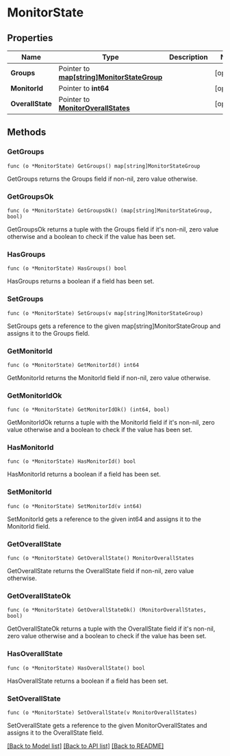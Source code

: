 # MonitorState

## Properties

Name | Type | Description | Notes
------------ | ------------- | ------------- | -------------
**Groups** | Pointer to [**map[string]MonitorStateGroup**](MonitorStateGroup.md) |  | [optional] 
**MonitorId** | Pointer to **int64** |  | [optional] 
**OverallState** | Pointer to [**MonitorOverallStates**](MonitorOverallStates.md) |  | [optional] 

## Methods

### GetGroups

`func (o *MonitorState) GetGroups() map[string]MonitorStateGroup`

GetGroups returns the Groups field if non-nil, zero value otherwise.

### GetGroupsOk

`func (o *MonitorState) GetGroupsOk() (map[string]MonitorStateGroup, bool)`

GetGroupsOk returns a tuple with the Groups field if it's non-nil, zero value otherwise
and a boolean to check if the value has been set.

### HasGroups

`func (o *MonitorState) HasGroups() bool`

HasGroups returns a boolean if a field has been set.

### SetGroups

`func (o *MonitorState) SetGroups(v map[string]MonitorStateGroup)`

SetGroups gets a reference to the given map[string]MonitorStateGroup and assigns it to the Groups field.

### GetMonitorId

`func (o *MonitorState) GetMonitorId() int64`

GetMonitorId returns the MonitorId field if non-nil, zero value otherwise.

### GetMonitorIdOk

`func (o *MonitorState) GetMonitorIdOk() (int64, bool)`

GetMonitorIdOk returns a tuple with the MonitorId field if it's non-nil, zero value otherwise
and a boolean to check if the value has been set.

### HasMonitorId

`func (o *MonitorState) HasMonitorId() bool`

HasMonitorId returns a boolean if a field has been set.

### SetMonitorId

`func (o *MonitorState) SetMonitorId(v int64)`

SetMonitorId gets a reference to the given int64 and assigns it to the MonitorId field.

### GetOverallState

`func (o *MonitorState) GetOverallState() MonitorOverallStates`

GetOverallState returns the OverallState field if non-nil, zero value otherwise.

### GetOverallStateOk

`func (o *MonitorState) GetOverallStateOk() (MonitorOverallStates, bool)`

GetOverallStateOk returns a tuple with the OverallState field if it's non-nil, zero value otherwise
and a boolean to check if the value has been set.

### HasOverallState

`func (o *MonitorState) HasOverallState() bool`

HasOverallState returns a boolean if a field has been set.

### SetOverallState

`func (o *MonitorState) SetOverallState(v MonitorOverallStates)`

SetOverallState gets a reference to the given MonitorOverallStates and assigns it to the OverallState field.


[[Back to Model list]](../README.md#documentation-for-models) [[Back to API list]](../README.md#documentation-for-api-endpoints) [[Back to README]](../README.md)


